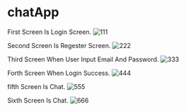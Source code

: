 # chatApp

First Screen Is Login Screen.
![111](https://github.com/user-attachments/assets/f44f3b56-301a-494e-9bfe-6653629a7c20)

Second Screen Is Regester Screen.
![222](https://github.com/user-attachments/assets/fa61bbc2-6a39-47d3-9548-316a9261bb10)

Third Screen When User Input Email And Password.
![333](https://github.com/user-attachments/assets/f9135b1f-b46b-4a80-b5d4-1578c45c72ed)

Forth Screen When Login Success.
![444](https://github.com/user-attachments/assets/183a831a-4ae7-4171-afd5-5a38f37d48ce)

fifth Screen Is Chat.
![555](https://github.com/user-attachments/assets/51dc9aa7-a58c-47dd-bde5-770856d495ea)

Sixth Screen Is Chat.
![666](https://github.com/user-attachments/assets/5d1f98aa-3776-4046-a9fa-cd958f5c825d)
